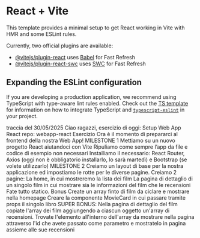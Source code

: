 # React + Vite

This template provides a minimal setup to get React working in Vite with HMR and some ESLint rules.

Currently, two official plugins are available:

- [@vitejs/plugin-react](https://github.com/vitejs/vite-plugin-react/blob/main/packages/plugin-react) uses [Babel](https://babeljs.io/) for Fast Refresh
- [@vitejs/plugin-react-swc](https://github.com/vitejs/vite-plugin-react/blob/main/packages/plugin-react-swc) uses [SWC](https://swc.rs/) for Fast Refresh

## Expanding the ESLint configuration

If you are developing a production application, we recommend using TypeScript with type-aware lint rules enabled. Check out the [TS template](https://github.com/vitejs/vite/tree/main/packages/create-vite/template-react-ts) for information on how to integrate TypeScript and [`typescript-eslint`](https://typescript-eslint.io) in your project.


traccia del 30/05/2025
Ciao ragazzi, esercizio di oggi: Setup Web App React
repo: webapp-react
Esercizio
Ora è il momento di prepararci al frontend della nostra Web App!
MILESTONE 1
Mettiamo su un nuovo progetto React aiutandoci con Vite
Ripuliamo come sempre l’app da file e codice di esempio non necessari
Installiamo il necessario: React Router, Axios (oggi non è obbligatorio installarlo, lo sarà martedì) e Bootstrap (se volete utilizzarlo)
MILESTONE 2
Creiamo un layout di base per la nostra applicazione ed impostiamo le rotte per le diverse pagine.
Creiamo 2 pagine:
La home, in cui mostreremo la lista dei film
La pagina di dettaglio di un singolo film in cui mostrare sia le informazioni del film che le recensioni
Fate tutto statico.
Bonus
Create un array finto di film da ciclare e mostrare nella homepage
Creare la componente MovieCard in cui passare tramite props il singolo libro
SUPER BONUS: Nella pagina di dettaglio del film copiate l'array dei film aggiungendo a ciascun oggetto un'array di recensioni. Trovate l'elemento all'interno dell'array da mostrare nella pagina attraverso l'id che avete passato come parametro e mostratelo in pagina assieme alle sue recensioni